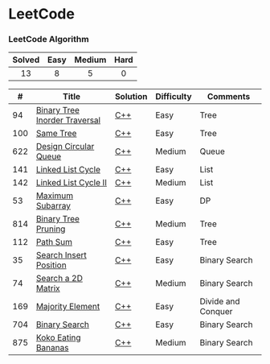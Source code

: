 # LeetCode

### LeetCode Algorithm

| Solved | Easy | Medium | Hard |
|:------:|:----:|:------:|:----:|
| 13 | 8 | 5 | 0 |

| # | Title | Solution | Difficulty | Comments |
| - | ----- | -------- | ---------- | -------- |
|94|[Binary Tree Inorder Traversal](https://leetcode.com/problems/binary-tree-inorder-traversal/)|[C++](./algorithms/cpp/94.cpp)|Easy|Tree|
|100|[Same Tree](https://leetcode.com/problems/same-tree/)|[C++](./algorithms/cpp/100.cpp)|Easy|Tree|
|622|[Design Circular Queue](https://leetcode.com/problems/design-circular-queue/)|[C++](./algorithms/cpp/622.cpp)|Medium|Queue|
|141|[Linked List Cycle](https://leetcode.com/problems/linked-list-cycle/)|[C++](./algorithms/cpp/141.cpp)|Easy|List|
|142|[Linked List Cycle II](https://leetcode.com/problems/linked-list-cycle-ii/)|[C++](./algorithms/cpp/142.cpp)|Medium|List|
|53|[Maximum Subarray](https://leetcode.com/problems/maximum-subarray/)|[C++](./algorithms/cpp/53.cpp)|Easy|DP|
|814|[Binary Tree Pruning](https://leetcode.com/problems/binary-tree-pruning/)|[C++](./algorithms/cpp/814.cpp)|Medium|Tree|
|112|[Path Sum](https://leetcode.com/problems/path-sum/)|[C++](./algorithms/cpp/112.cpp)|Easy|Tree|
|35|[Search Insert Position](https://leetcode.com/problems/search-insert-position/)|[C++](./algorithms/cpp/35.cpp)|Easy|Binary Search|
|74|[Search a 2D Matrix](https://leetcode.com/problems/search-a-2d-matrix/)|[C++](./algorithms/cpp/74.cpp)|Medium|Binary Search|
|169|[Majority Element](https://leetcode.com/problems/majority-element/)|[C++](./algorithms/cpp/169.cpp)|Easy|Divide and Conquer|
|704|[Binary Search](https://leetcode.com/problems/binary-search/)|[C++](./algorithms/cpp/704.cpp)|Easy|Binary Search|
|875|[Koko Eating Bananas](https://leetcode.com/problems/koko-eating-bananas/)|[C++](./algorithms/cpp/875.cpp)|Medium|Binary Search|
